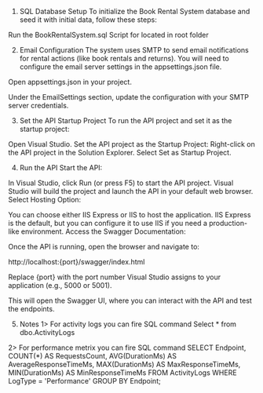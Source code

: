 1. SQL Database Setup
To initialize the Book Rental System database and seed it with initial data, follow these steps:

Run the BookRentalSystem.sql Script for located in root folder

2. Email Configuration
The system uses SMTP to send email notifications for rental actions (like book rentals and returns). You will need to configure the email server settings in the appsettings.json file.

Open appsettings.json in your project.

Under the EmailSettings section, update the configuration with your SMTP server credentials.

3. Set the API Startup Project
To run the API project and set it as the startup project:

Open Visual Studio.
Set the API project as the Startup Project:
Right-click on the API project in the Solution Explorer.
Select Set as Startup Project.

4. Run the API
Start the API:

In Visual Studio, click Run (or press F5) to start the API project.
Visual Studio will build the project and launch the API in your default web browser.
Select Hosting Option:

You can choose either IIS Express or IIS to host the application.
IIS Express is the default, but you can configure it to use IIS if you need a production-like environment.
Access the Swagger Documentation:

Once the API is running, open the browser and navigate to:

http://localhost:{port}/swagger/index.html

Replace {port} with the port number Visual Studio assigns to your application (e.g., 5000 or 5001).

This will open the Swagger UI, where you can interact with the API and test the endpoints.


5. Notes 
 1> For activity logs you can fire SQL command 
 Select * from dbo.ActivityLogs

 2> For performance metrix you can fire SQL command
  SELECT 
    Endpoint,
    COUNT(*) AS RequestsCount,
    AVG(DurationMs) AS AverageResponseTimeMs,
    MAX(DurationMs) AS MaxResponseTimeMs,
    MIN(DurationMs) AS MinResponseTimeMs
FROM ActivityLogs
WHERE LogType = 'Performance'
GROUP BY Endpoint;
